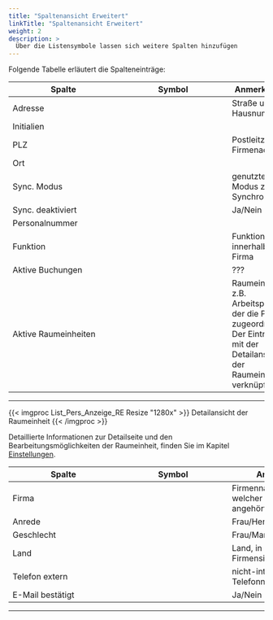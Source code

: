 ```yaml
---
title: "Spaltenansicht Erweitert"
linkTitle: "Spaltenansicht Erweitert"
weight: 2
description: >
  Über die Listensymbole lassen sich weitere Spalten hinzufügen
---
```

Folgende Tabelle erläutert die Spalteneinträge:

|<div style="width:200px">Spalte</div>|<div style="width:200px">Symbol</div>|Anmerkungen|
|---|---|---|
|Adresse||Straße und Hausnummer|
|Initialien|||
|PLZ||Postleitzahl der Firmenadresse|
|Ort|||
|Sync. Modus||genutzter Modus zum Synchronisieren|
|Sync. deaktiviert||Ja/Nein|
|Personalnummer|||
|Funktion||Funktion innerhalb der Firma|
|Aktive Buchungen||???|
|Aktive Raumeinheiten||Raumeinheit, z.B. Arbeitsplatz, der die Person zugeordnet ist. Der Eintrag ist mit der Detailansicht der Raumeinheit verknüpft.|
---

{{< imgproc List_Pers_Anzeige_RE Resize "1280x" >}}
Detailansicht der Raumeinheit
{{< /imgproc >}}

Detaillierte Informationen zur Detailseite und den Bearbeitungsmöglichkeiten der Raumeinheit, finden Sie im Kapitel <a href="/einstellungen/raumeinheiten/">Einstellungen</a>.

|<div style="width:200px">Spalte</div>|<div style="width:200px">Symbol</div>|Anmerkungen|
|---|---|---|
|Firma||Firmenname der Firma, welcher die Person angehört|
|Anrede||Frau/Herr/benutzerdefiniert|
|Geschlecht||Frau/Mann/keine Angabe|
|Land||Land, in welchem der Firmensitz ist|
|Telefon extern||nicht-interne Telefonnummer|
|E-Mail bestätigt||Ja/Nein|
---
